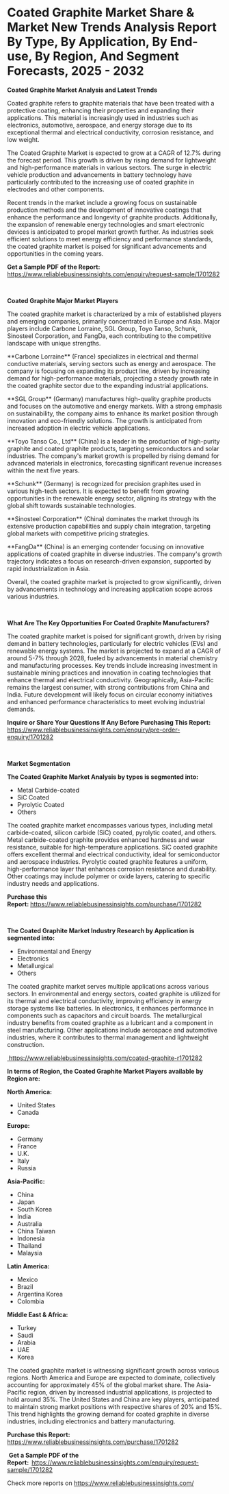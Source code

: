 <p><h1>Coated Graphite Market Share & Market New Trends Analysis Report By Type, By Application, By End-use, By Region, And Segment Forecasts, 2025 - 2032</h1></p><p><strong>Coated Graphite Market Analysis and Latest Trends</strong></p>
<p><p>Coated graphite refers to graphite materials that have been treated with a protective coating, enhancing their properties and expanding their applications. This material is increasingly used in industries such as electronics, automotive, aerospace, and energy storage due to its exceptional thermal and electrical conductivity, corrosion resistance, and low weight.</p><p>The Coated Graphite Market is expected to grow at a CAGR of 12.7% during the forecast period. This growth is driven by rising demand for lightweight and high-performance materials in various sectors. The surge in electric vehicle production and advancements in battery technology have particularly contributed to the increasing use of coated graphite in electrodes and other components.</p><p>Recent trends in the market include a growing focus on sustainable production methods and the development of innovative coatings that enhance the performance and longevity of graphite products. Additionally, the expansion of renewable energy technologies and smart electronic devices is anticipated to propel market growth further. As industries seek efficient solutions to meet energy efficiency and performance standards, the coated graphite market is poised for significant advancements and opportunities in the coming years.</p></p>
<p><strong>Get a Sample PDF of the Report:&nbsp;</strong> <a href="https://www.reliablebusinessinsights.com/enquiry/request-sample/1701282?utm_campaign=3116&utm_medium=2&utm_source=Github&utm_content=ia&utm_term=01042025&utm_id=coated-graphite">https://www.reliablebusinessinsights.com/enquiry/request-sample/1701282</a></p>
<p>&nbsp;</p>
<p><strong>Coated Graphite Major Market Players</strong></p>
<p><p>The coated graphite market is characterized by a mix of established players and emerging companies, primarily concentrated in Europe and Asia. Major players include Carbone Lorraine, SGL Group, Toyo Tanso, Schunk, Sinosteel Corporation, and FangDa, each contributing to the competitive landscape with unique strengths.</p><p>**Carbone Lorraine** (France) specializes in electrical and thermal conductive materials, serving sectors such as energy and aerospace. The company is focusing on expanding its product line, driven by increasing demand for high-performance materials, projecting a steady growth rate in the coated graphite sector due to the expanding industrial applications.</p><p>**SGL Group** (Germany) manufactures high-quality graphite products and focuses on the automotive and energy markets. With a strong emphasis on sustainability, the company aims to enhance its market position through innovation and eco-friendly solutions. The growth is anticipated from increased adoption in electric vehicle applications.</p><p>**Toyo Tanso Co., Ltd** (China) is a leader in the production of high-purity graphite and coated graphite products, targeting semiconductors and solar industries. The company's market growth is propelled by rising demand for advanced materials in electronics, forecasting significant revenue increases within the next five years.</p><p>**Schunk** (Germany) is recognized for precision graphites used in various high-tech sectors. It is expected to benefit from growing opportunities in the renewable energy sector, aligning its strategy with the global shift towards sustainable technologies.</p><p>**Sinosteel Corporation** (China) dominates the market through its extensive production capabilities and supply chain integration, targeting global markets with competitive pricing strategies.</p><p>**FangDa** (China) is an emerging contender focusing on innovative applications of coated graphite in diverse industries. The company's growth trajectory indicates a focus on research-driven expansion, supported by rapid industrialization in Asia.</p><p>Overall, the coated graphite market is projected to grow significantly, driven by advancements in technology and increasing application scope across various industries.</p></p>
<p>&nbsp;</p>
<p><strong>What Are The Key Opportunities For Coated Graphite Manufacturers?</strong></p>
<p><p>The coated graphite market is poised for significant growth, driven by rising demand in battery technologies, particularly for electric vehicles (EVs) and renewable energy systems. The market is projected to expand at a CAGR of around 5-7% through 2028, fueled by advancements in material chemistry and manufacturing processes. Key trends include increasing investment in sustainable mining practices and innovation in coating technologies that enhance thermal and electrical conductivity. Geographically, Asia-Pacific remains the largest consumer, with strong contributions from China and India. Future development will likely focus on circular economy initiatives and enhanced performance characteristics to meet evolving industrial demands.</p></p>
<p><strong>Inquire or Share Your Questions If Any Before Purchasing This Report:</strong> <a href="https://www.reliablebusinessinsights.com/enquiry/pre-order-enquiry/1701282?utm_campaign=3116&utm_medium=2&utm_source=Github&utm_content=ia&utm_term=01042025&utm_id=coated-graphite">https://www.reliablebusinessinsights.com/enquiry/pre-order-enquiry/1701282</a></p>
<p>&nbsp;</p>
<p><strong>Market Segmentation</strong></p>
<p><strong>The Coated Graphite Market Analysis by types is segmented into:</strong></p>
<p><ul><li>Metal Carbide-coated</li><li>SiC Coated</li><li>Pyrolytic Coated</li><li>Others</li></ul></p>
<p><p>The coated graphite market encompasses various types, including metal carbide-coated, silicon carbide (SiC) coated, pyrolytic coated, and others. Metal carbide-coated graphite provides enhanced hardness and wear resistance, suitable for high-temperature applications. SiC coated graphite offers excellent thermal and electrical conductivity, ideal for semiconductor and aerospace industries. Pyrolytic coated graphite features a uniform, high-performance layer that enhances corrosion resistance and durability. Other coatings may include polymer or oxide layers, catering to specific industry needs and applications.</p></p>
<p><strong>Purchase this Report:&nbsp;</strong><a href="https://www.reliablebusinessinsights.com/purchase/1701282?utm_campaign=3116&utm_medium=2&utm_source=Github&utm_content=ia&utm_term=01042025&utm_id=coated-graphite">https://www.reliablebusinessinsights.com/purchase/1701282</a></p>
<p>&nbsp;</p>
<p><strong>The Coated Graphite Market Industry Research by Application is segmented into:</strong></p>
<p><ul><li>Environmental and Energy</li><li>Electronics</li><li>Metallurgical</li><li>Others</li></ul></p>
<p><p>The coated graphite market serves multiple applications across various sectors. In environmental and energy sectors, coated graphite is utilized for its thermal and electrical conductivity, improving efficiency in energy storage systems like batteries. In electronics, it enhances performance in components such as capacitors and circuit boards. The metallurgical industry benefits from coated graphite as a lubricant and a component in steel manufacturing. Other applications include aerospace and automotive industries, where it contributes to thermal management and lightweight construction.</p></p>
<p><a href="https://www.reliablebusinessinsights.com/coated-graphite-r1701282?utm_campaign=3116&utm_medium=2&utm_source=Github&utm_content=ia&utm_term=01042025&utm_id=coated-graphite">&nbsp;https://www.reliablebusinessinsights.com/coated-graphite-r1701282</a></p>
<p><strong>In terms of Region, the Coated Graphite Market Players available by Region are:</strong></p>
<p>
    <p> <strong> North America: </strong>
        <ul>
            <li>United States</li>
            <li>Canada</li>
        </ul>
        </p> 
    <p> <strong> Europe: </strong>
        <ul>
            <li>Germany</li>
            <li>France</li>
            <li>U.K.</li>
            <li>Italy</li>
            <li>Russia</li>
        </ul>
        </p> 
    <p> <strong> Asia-Pacific: </strong>
        <ul>
            <li>China</li>
            <li>Japan</li>
            <li>South Korea</li>
            <li>India</li>
            <li>Australia</li>
            <li>China Taiwan</li>
            <li>Indonesia</li>
            <li>Thailand</li>
            <li>Malaysia</li>
        </ul>
        </p> 
    <p> <strong> Latin America: </strong>
        <ul>
            <li>Mexico</li>
            <li>Brazil</li>
            <li>Argentina Korea</li>
            <li>Colombia</li>
        </ul>
        </p> 
    <p> <strong> Middle East & Africa: </strong>
        <ul>
            <li>Turkey</li>
            <li>Saudi</li>
            <li>Arabia</li>
            <li>UAE</li>
            <li>Korea</li>
        </ul>
    </p>
    </p>
<p><p>The coated graphite market is witnessing significant growth across various regions. North America and Europe are expected to dominate, collectively accounting for approximately 45% of the global market share. The Asia-Pacific region, driven by increased industrial applications, is projected to hold around 35%. The United States and China are key players, anticipated to maintain strong market positions with respective shares of 20% and 15%. This trend highlights the growing demand for coated graphite in diverse industries, including electronics and battery manufacturing.</p></p>
<p><strong>Purchase this Report: </strong><a href="https://www.reliablebusinessinsights.com/purchase/1701282?utm_campaign=3116&utm_medium=2&utm_source=Github&utm_content=ia&utm_term=01042025&utm_id=coated-graphite">https://www.reliablebusinessinsights.com/purchase/1701282</a></p>
<p>&nbsp;<strong>Get a Sample PDF of the Report:&nbsp;&nbsp;</strong><a href="https://www.reliablebusinessinsights.com/enquiry/request-sample/1701282?utm_campaign=3116&utm_medium=2&utm_source=Github&utm_content=ia&utm_term=01042025&utm_id=coated-graphite">https://www.reliablebusinessinsights.com/enquiry/request-sample/1701282</a></p>
<p><strong></strong></p>
<p>Check more reports on <a href="https://www.reliablebusinessinsights.com/?utm_campaign=3116&utm_medium=2&utm_source=Github&utm_content=ia&utm_term=01042025&utm_id=coated-graphite">https://www.reliablebusinessinsights.com/</a></p>